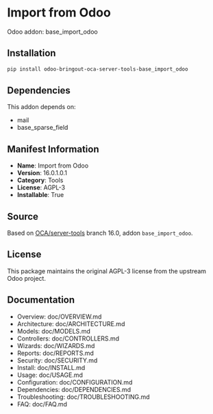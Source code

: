 # Import from Odoo

Odoo addon: base_import_odoo

## Installation

```bash
pip install odoo-bringout-oca-server-tools-base_import_odoo
```

## Dependencies

This addon depends on:
- mail
- base_sparse_field

## Manifest Information

- **Name**: Import from Odoo
- **Version**: 16.0.1.0.1
- **Category**: Tools
- **License**: AGPL-3
- **Installable**: True

## Source

Based on [OCA/server-tools](https://github.com/OCA/server-tools) branch 16.0, addon `base_import_odoo`.

## License

This package maintains the original AGPL-3 license from the upstream Odoo project.

## Documentation

- Overview: doc/OVERVIEW.md
- Architecture: doc/ARCHITECTURE.md
- Models: doc/MODELS.md
- Controllers: doc/CONTROLLERS.md
- Wizards: doc/WIZARDS.md
- Reports: doc/REPORTS.md
- Security: doc/SECURITY.md
- Install: doc/INSTALL.md
- Usage: doc/USAGE.md
- Configuration: doc/CONFIGURATION.md
- Dependencies: doc/DEPENDENCIES.md
- Troubleshooting: doc/TROUBLESHOOTING.md
- FAQ: doc/FAQ.md

